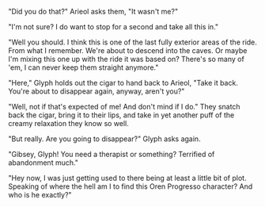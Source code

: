"Did you do that?" Arieol asks them, "It wasn't me?"

"I'm not sure? I do want to stop for a second and take all this in."

"Well you should. I think this is one of the last fully exterior areas of the ride. From what I remember. We're about to descend into the caves. Or maybe I'm mixing this one up with the ride it was based on? There's so many of 'em, I can never keep them straight anymore."

"Here," Glyph holds out the cigar to hand back to Arieol, "Take it back. You're about to disappear again, anyway, aren't you?"

"Well, not if that's expected of me! And don't mind if I do." They snatch back the cigar, bring it to their lips, and take in yet another puff of the creamy relaxation they know so well.

"But really. Are you going to disappear?" Glyph asks again.

"Gibsey, Glyph! You need a therapist or something? Terrified of abandonment much."

"Hey now, I was just getting used to there being at least a little bit of plot. Speaking of where the hell am I to find this Oren Progresso character? And who is he exactly?"